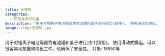 ```yaml
---
title: 压接机
categories:
  - 研发与测试设备
description: "用于对锂离子电池等圆筒电池罐和盖子进行封口(铆接)。 使用滑动式模组，可以很容易地放置和取出工件，也确保了安全性。 对象: 18650等"
image: /img/压接机.jpg
---
```

用于对锂离子电池等圆筒电池罐和盖子进行封口(铆接)。 使用滑动式模组，可以很容易地放置和取出工件，也确保了安全性。 对象: 18650等